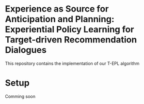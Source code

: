 # Experience as Source for Anticipation and Planning: Experiential Policy Learning for Target-driven Recommendation Dialogues

This repository contains the implementation of our T-EPL algorithm

# Setup

Comming soon
